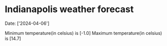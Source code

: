 # Indianapolis weather forecast 
Date: ['2024-04-06'] 

Minimum temperature(in celsius) is [-1.0] 
Maximum temperature(in celsius) is [14.7]